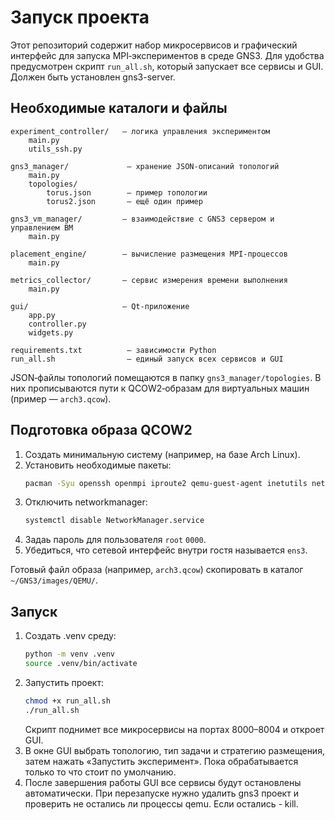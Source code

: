 # Запуск проекта

Этот репозиторий содержит набор микросервисов и графический интерфейс для запуска MPI‑экспериментов в среде GNS3. Для удобства предусмотрен скрипт `run_all.sh`, который запускает все сервисы и GUI.
Должен быть установлен gns3-server.

## Необходимые каталоги и файлы

```
experiment_controller/   – логика управления экспериментом
    main.py
    utils_ssh.py

gns3_manager/             – хранение JSON‑описаний топологий
    main.py
    topologies/
        torus.json        – пример топологии
        torus2.json       – ещё один пример

gns3_vm_manager/         – взаимодействие с GNS3 сервером и управлением ВМ
    main.py

placement_engine/        – вычисление размещения MPI‑процессов
    main.py

metrics_collector/       – сервис измерения времени выполнения
    main.py

gui/                     – Qt‑приложение
    app.py
    controller.py
    widgets.py

requirements.txt          – зависимости Python
run_all.sh                – единый запуск всех сервисов и GUI
```

JSON‑файлы топологий помещаются в папку `gns3_manager/topologies`. В них прописываются пути к QCOW2‑образам для виртуальных машин (пример — `arch3.qcow`).

## Подготовка образа QCOW2

1. Создать минимальную систему (например, на базе Arch Linux).
2. Установить необходимые пакеты:
   ```bash
   pacman -Syu openssh openmpi iproute2 qemu-guest-agent inetutils net-tools tcpdump vim networkmanager
   ```
3. Отключить networkmanager:
   ```bash
   systemctl disable NetworkManager.service
   ```
4. Задаь пароль для пользователя `root` `0000`.
5. Убедиться, что сетевой интерфейс внутри гостя называется `ens3`.

Готовый файл образа (например, `arch3.qcow`) скопировать в каталог `~/GNS3/images/QEMU/`. 

## Запуск

1. Создать .venv среду:
   ```bash
   python -m venv .venv
   source .venv/bin/activate
   ```
2. Запустить проект:
   ```bash
   chmod +x run_all.sh
   ./run_all.sh
   ```
   Скрипт поднимет все микросервисы на портах 8000–8004 и откроет GUI.
3. В окне GUI выбрать топологию, тип задачи и стратегию размещения, затем нажать «Запустить эксперимент». Пока обрабатывается только то что стоит по умолчанию.
4. После завершения работы GUI все сервисы будут остановлены автоматически. При перезапуске нужно удалить gns3 проект и проверить не остались ли процессы qemu. Если остались - kill.

